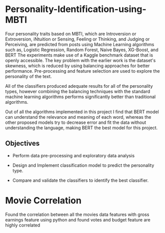 # Personality-Identification-using-MBTI

Four personality traits based on MBTI, which are Introversion or Extroversion, iNtuition or Sensing, Feeling or Thinking, and Judging or Perceiving, are predicted from posts using Machine Learning algorithms such as, Logistic Regression, Random Forest, Naive Bayes, XG-Boost, and BERT The experiments make use of a Kaggle benchmark dataset that is openly accessible. The key problem with the earlier work is the dataset's skewness, which is reduced by using balancing approaches for better performance. Pre-processing and feature selection are used to explore the personality of the text. 

All of the classifiers produced adequate results for all of the personality types, however combining the balancing techniques with the standard machine learning algorithms performs significantly better than traditional algorithms.

Out of all the algorithms implemented in this project I find that BERT model can understand the relevance and meaning of each word, whereas the other proposed models try to decrease error and fit the data without understanding the language, making BERT the best model for this project.

## Objectives

- Perform data pre-processing and exploratory data analysis

- Design and Implement classification model to predict the personality type.

- Compare and validate the classifiers to identify the best classifier.

# Movie Correlation

Found the correlation between all the movies data features with gross earnings feature using python and found votes and budget feature are highly correlated

